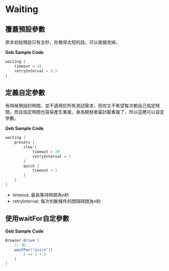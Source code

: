 # Waiting

## 覆蓋預設參數
原本初始預設只有五秒，你覺得太短的話，可以直接改掉。

**Geb Sample Code**

```groovy
waiting {
    timeout = 10
    retryInterval = 0.5
}
```

## 定義自定參數

有時候預設的時間，並不適用於所有測試需求，但你又不希望每次都自己指定時間，而且指定時間也容易產生重複，身為開發者最討厭重複了，所以這裡可以自定參數。

**Geb Sample Code**

```groovy
waiting {
    presets {
        slow {
            timeout = 20
            retryInterval = 1
        }
        quick {
            timeout = 1
        }
    }
}
```

* timeout: 最長等待時間為n秒
* retryInterval: 每次判斷條件的間隔時間為n秒

## 使用waitFor自定參數

**Geb Sample Code**

```groovy
Browser.drive {
    // 略...
    waitFor("quick"){
	    2 == 1 + 1
    }
}
```
